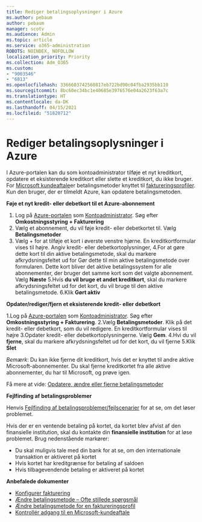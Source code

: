 ```yaml
---
title: Rediger betalingsoplysninger i Azure
ms.author: pebaum
author: pebaum
manager: scotv
ms.audience: Admin
ms.topic: article
ms.service: o365-administration
ROBOTS: NOINDEX, NOFOLLOW
localization_priority: Priority
ms.collection: Adm_O365
ms.custom:
- "9003546"
- "6813"
ms.openlocfilehash: 3366603742560817eb722bd90c04fba2935bb110
ms.sourcegitcommit: 8bc60ec34bc1e40685e3976576e04a2623f63a7c
ms.translationtype: HT
ms.contentlocale: da-DK
ms.lasthandoff: 04/15/2021
ms.locfileid: "51820712"
---
```

# <a name="change-payment-information-in-azure"></a>Rediger betalingsoplysninger i Azure

I Azure-portalen kan du som kontoadministrator tilføje et nyt kreditkort, opdatere et eksisterende kreditkort eller slette et kreditkort, du ikke bruger. For [Microsoft kundeaftale](https://docs.microsoft.com/azure/billing/billing-how-to-change-credit-card?WT.mc_id=Portal-Microsoft_Azure_Support#check-access-to-a-microsoft-customer-agreement)er betalingsmetoder knyttet til [faktureringsprofiler](https://docs.microsoft.com/azure/billing/billing-how-to-change-credit-card?WT.mc_id=Portal-Microsoft_Azure_Support#change-payment-method-for-a-billing-profile). Kun den bruger, der er tilmeldt Azure, kan opdatere betalingsmetoden.

**Føje et nyt kredit- eller debetkort til et Azure-abonnement**

1. Log på [Azure-portalen](https://portal.azure.com/) som [Kontoadministrator](https://docs.microsoft.com/azure/billing/billing-subscription-transfer?WT.mc_id=Portal-Microsoft_Azure_Support#whoisaa). Søg efter **Omkostningsstyring + Fakturering**
2. Vælg et abonnement, du vil føje kredit- eller debetkortet til. Vælg **Betalingsmetoder**
3. Vælg + for at tilføje et kort i øverste venstre hjørne. En kreditkortformular vises til højre. Angiv kredit- eller debetkortoplysninger, 4.For at gøre dette kort til din aktive betalingsmetode, skal du markere afkrydsningsfeltet ud for Gør dette til min aktive betalingsmetode over formularen. Dette kort bliver det aktive betalingssystem for alle abonnementer, der bruger det samme kort som det valgte abonnement. Vælg **Næste** 5.Hvis **du vil bruge et andet kreditkort**, skal du markere afkrydsningsfeltet ud for det kort, du vil bruge til den aktive betalingsmetode.
6.Klik **Gørt aktiv**

**Opdater/rediger/fjern et eksisterende kredit- eller debetkort**

1.Log på [Azure-portalen](https://portal.azure.com/) som [Kontoadministrator](https://docs.microsoft.com/azure/billing/billing-subscription-transfer?WT.mc_id=Portal-Microsoft_Azure_Support#whoisaa). Søg efter **Omkostningsstyring + Fakturering**.
2.Vælg **Betalingsmetoder**. Klik på det kredit- eller debetkort, som du vil redigere. En kreditkortformular vises til højre 3.Opdater kredit- eller debetkortoplysningerne. Vælg **Gem**.
4.Hvi du vil **fjerne**, skal du markere afkrydsningsfeltet ud for det kort, du vil fjerne 5.Klik **Slet**

_Bemærk_: Du kan ikke fjerne dit kreditkort, hvis det er knyttet til andre aktive Microsoft-abonnementer. Du skal fjerne kreditkortet fra alle aktive abonnementer, du har til Microsoft, og prøve igen.

Få mere at vide: [Opdatere, ændre eller fjerne betalingsmetoder](https://docs.microsoft.com/azure/billing/billing-how-to-change-credit-card?WT.mc_id=Portal-Microsoft_Azure_Support)

**Fejlfinding af betalingsproblemer**

Henvis [Fejlfinding af betalingsproblemer/fejlscenarier](https://support.microsoft.com/help/4505172/troubleshooting-payment-issues) for at se, om det løser problemet.

Hvis der er en ventende betaling på kortet, da kortet blev afvist af den finansielle institution, skal du kontakte din **finansielle institution** for at løse problemet. Brug nedenstående markører:

- Du skal muligvis tale med din bank for at se, om den internationale transaktion er aktiveret på kortet
- Hvis kortet har kreditgrænse for betaling af saldoen
- Hvis tilbagevendende betaling er aktiveret på kortet

**Anbefalede dokumenter**

- [Konfigurer fakturering](https://azure.microsoft.com/pricing/invoicing/)
- [Ændre betalingsmetode – Ofte stillede spørgsmål](https://docs.microsoft.com/azure/billing/billing-how-to-change-credit-card?WT.mc_id=Portal-Microsoft_Azure_Support#frequently-asked-questions)
- [Ændre betalingsmetode for en faktureringsprofil](https://docs.microsoft.com/azure/billing/billing-how-to-change-credit-card?WT.mc_id=Portal-Microsoft_Azure_Support#change-payment-method-for-a-billing-profile)
- [Kontrollér adgang til en Microsoft-kundeaftale](https://docs.microsoft.com/azure/billing/billing-how-to-change-credit-card?WT.mc_id=Portal-Microsoft_Azure_Support#check-access-to-a-microsoft-customer-agreement)
